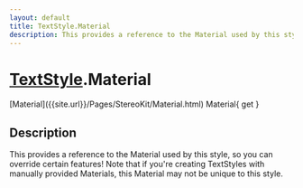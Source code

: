 ```yaml
---
layout: default
title: TextStyle.Material
description: This provides a reference to the Material used by this style, so you can override certain features! Note that if you're creating TextStyles with manually provided Materials, this Material may not be unique to this style.
---
```

# [TextStyle]({{site.url}}/Pages/StereoKit/TextStyle.html).Material

<div class='signature' markdown='1'>
[Material]({{site.url}}/Pages/StereoKit/Material.html) Material{ get }
</div>

## Description
This provides a reference to the Material used by this
style, so you can override certain features! Note that if you're
creating TextStyles with manually provided Materials, this
Material may not be unique to this style.

